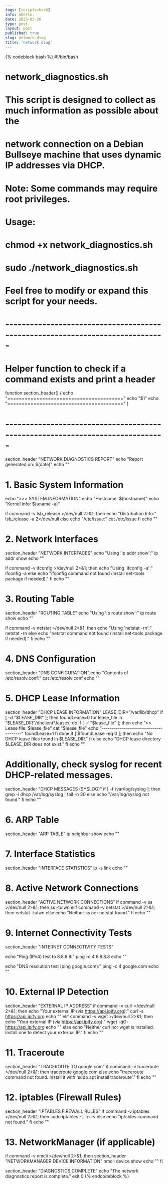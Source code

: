 ```yaml
---
tags: [scripts>bash]
info: aberto.
date: 2025-05-26
type: post
layout: post
published: true
slug: network-diag
title: 'network diag'
---
```

{% codeblock bash %}
#!/bin/bash
#
# network_diagnostics.sh
#
# This script is designed to collect as much information as possible about the
# network connection on a Debian Bullseye machine that uses dynamic IP addresses via DHCP.
#
# Note: Some commands may require root privileges.
#
# Usage:
#   chmod +x network_diagnostics.sh
#   sudo ./network_diagnostics.sh
#
# Feel free to modify or expand this script for your needs.
#

# -----------------------------------------------------------------------------
# Helper function to check if a command exists and print a header
function section_header() {
    echo "========================================"
    echo "$1"
    echo "========================================"
}

# -----------------------------------------------------------------------------
section_header "NETWORK DIAGNOSTICS REPORT"
echo "Report generated on: $(date)"
echo ""

# 1. Basic System Information
echo ">>> SYSTEM INFORMATION"
echo "Hostname: $(hostname)"
echo "Kernel info: $(uname -a)"

if command -v lsb_release >/dev/null 2>&1; then
    echo "Distribution Info:"
    lsb_release -a 2>/dev/null
else
    echo "/etc/issue:"
    cat /etc/issue
fi
echo ""

# 2. Network Interfaces
section_header "NETWORK INTERFACES"
echo "Using 'ip addr show':"
ip addr show
echo ""

if command -v ifconfig >/dev/null 2>&1; then
    echo "Using 'ifconfig -a':"
    ifconfig -a
else
    echo "ifconfig command not found (install net-tools package if needed)."
fi
echo ""

# 3. Routing Table
section_header "ROUTING TABLE"
echo "Using 'ip route show':"
ip route show
echo ""

if command -v netstat >/dev/null 2>&1; then
    echo "Using 'netstat -rn':"
    netstat -rn
else
    echo "netstat command not found (install net-tools package if needed)."
fi
echo ""

# 4. DNS Configuration
section_header "DNS CONFIGURATION"
echo "Contents of /etc/resolv.conf:"
cat /etc/resolv.conf
echo ""

# 5. DHCP Lease Information
section_header "DHCP LEASE INFORMATION"
LEASE_DIR="/var/lib/dhcp"
if [ -d "$LEASE_DIR" ]; then
    foundLease=0
    for lease_file in "$LEASE_DIR"/dhclient*.leases; do
	if [ -f "$lease_file" ]; then
	    echo ">> Lease file: $lease_file"
	    cat "$lease_file"
	    echo "--------------------------------------"
	    foundLease=1
	fi
    done
    if [ $foundLease -eq 0 ]; then
	echo "No DHCP lease files found in $LEASE_DIR."
    fi
else
    echo "DHCP lease directory $LEASE_DIR does not exist."
fi
echo ""

# Additionally, check syslog for recent DHCP-related messages.
section_header "DHCP MESSAGES (SYSLOG)"
if [ -f /var/log/syslog ]; then
    grep -i dhcp /var/log/syslog | tail -n 30
else
    echo "/var/log/syslog not found."
fi
echo ""

# 6. ARP Table
section_header "ARP TABLE"
ip neighbor show
echo ""

# 7. Interface Statistics
section_header "INTERFACE STATISTICS"
ip -s link
echo ""

# 8. Active Network Connections
section_header "ACTIVE NETWORK CONNECTIONS"
if command -v ss >/dev/null 2>&1; then
    ss -tulwn
elif command -v netstat >/dev/null 2>&1; then
    netstat -tulwn
else
    echo "Neither ss nor netstat found."
fi
echo ""

# 9. Internet Connectivity Tests
section_header "INTERNET CONNECTIVITY TESTS"

echo "Ping (IPv4) test to 8.8.8.8:"
ping -c 4 8.8.8.8
echo ""

echo "DNS resolution test (ping google.com):"
ping -c 4 google.com
echo ""

# 10. External IP Detection
section_header "EXTERNAL IP ADDRESS"
if command -v curl >/dev/null 2>&1; then
    echo "Your external IP (via https://api.ipify.org):"
    curl -s https://api.ipify.org
    echo ""
elif command -v wget >/dev/null 2>&1; then
    echo "Your external IP (via https://api.ipify.org):"
    wget -qO- https://api.ipify.org
    echo ""
else
    echo "Neither curl nor wget is installed. Install one to detect your external IP."
fi
echo ""

# 11. Traceroute
section_header "TRACEROUTE TO google.com"
if command -v traceroute >/dev/null 2>&1; then
    traceroute google.com
else
    echo "traceroute command not found. Install it with 'sudo apt install traceroute'."
fi
echo ""

# 12. iptables (Firewall Rules)
section_header "IPTABLES FIREWALL RULES"
if command -v iptables >/dev/null 2>&1; then
    sudo iptables -L -n -v
else
    echo "iptables command not found."
fi
echo ""

# 13. NetworkManager (if applicable)
if command -v nmcli >/dev/null 2>&1; then
    section_header "NETWORKMANAGER DEVICE INFORMATION"
    nmcli device show
    echo ""
fi

section_header "DIAGNOSTICS COMPLETE"
echo "The network diagnostics report is complete."
exit 0
{% endcodeblock %}